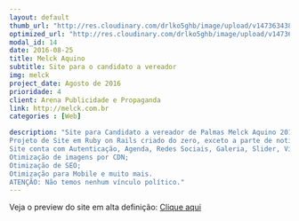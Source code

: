 ```yaml
---
layout: default
thumb_url: "http://res.cloudinary.com/drlko5ghb/image/upload/v1473634385/pajjpjmwkiardu1wt2mb.png"
optimized_url: "http://res.cloudinary.com/drlko5ghb/image/upload/v1473634388/dd8qlmowvtnf1iihtuif.png"
modal_id: 14
date: 2016-08-25
title: Melck Aquino
subtitle: Site para o candidato a vereador
img: melck
project_date: Agosto de 2016
prioridade: 4
client: Arena Publicidade e Propaganda
link: http://melck.com.br
categories : [Web]

description: "Site para Candidato a vereador de Palmas Melck Aquino 2016. Criado em parceria com Tiago Almeida.
Projeto de Site em Ruby on Rails criado do zero, exceto a parte de notícias que foi utilizando a Gem Blogo.
Site conta com Autenticação, Agenda, Redes Sociais, Galeria, Slider, Vídeos, Notícias, Cadastro, Mapa;
Otimização de imagens por CDN;
Otimização de SEO;
Otimização para Mobile e muito mais.
ATENÇÃO: Não temos nenhum vínculo político."
---
```


Veja o preview do site em alta definição: <a href="http://res.cloudinary.com/drlko5ghb/image/upload/v1474119232/fixas/website_melck.jpg">Clique aqui </a>